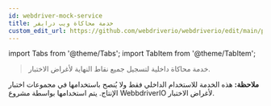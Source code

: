 ```yaml
---
id: webdriver-mock-service
title: خدمة محاكاة ويب درايفر
custom_edit_url: https://github.com/webdriverio/webdriverio/edit/main/packages/wdio-webdriver-mock-service/README.md
---
```


import Tabs from '@theme/Tabs';
import TabItem from '@theme/TabItem';

> خدمة محاكاة داخلية لتسجيل جميع نقاط النهاية لأغراض الاختبار.

__ملاحظة:__ هذه الخدمة للاستخدام الداخلي فقط ولا يُنصح باستخدامها في مجموعات اختبار الإنتاج. يتم استخدامها بواسطة مشروع WebbdriverIO لأغراض الاختبار.